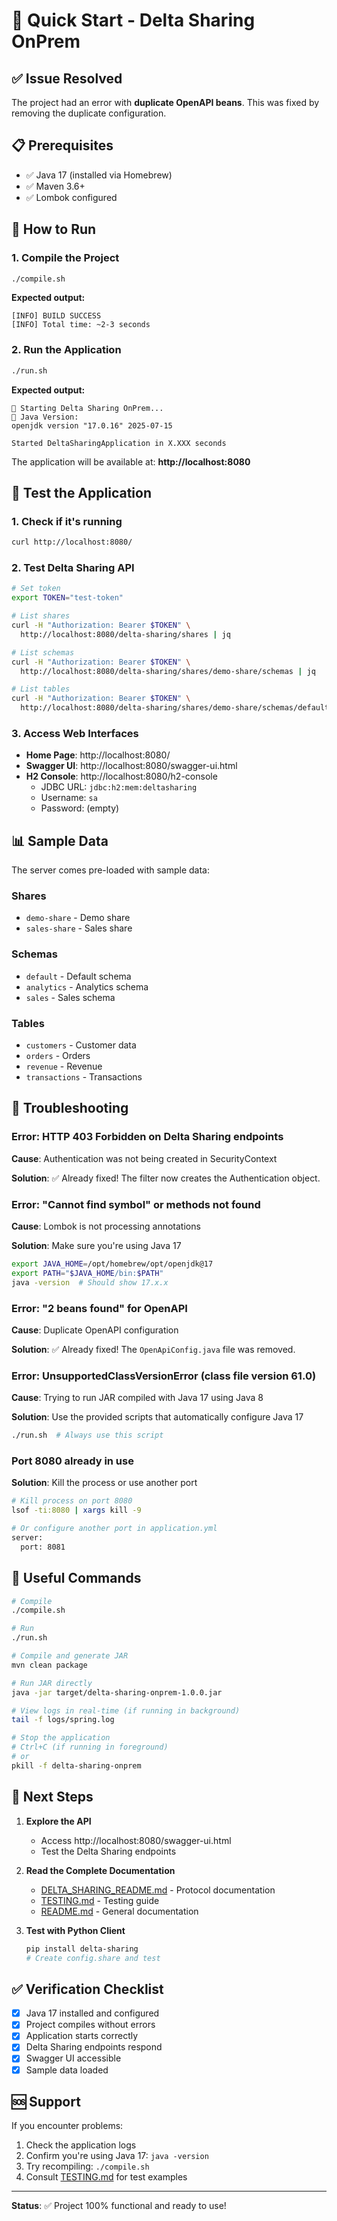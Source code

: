 # 🚀 Quick Start - Delta Sharing OnPrem

## ✅ Issue Resolved

The project had an error with **duplicate OpenAPI beans**. This was fixed by removing the duplicate configuration.

## 📋 Prerequisites

- ✅ Java 17 (installed via Homebrew)
- ✅ Maven 3.6+
- ✅ Lombok configured

## 🏃 How to Run

### 1. Compile the Project

```bash
./compile.sh
```

**Expected output:**
```
[INFO] BUILD SUCCESS
[INFO] Total time: ~2-3 seconds
```

### 2. Run the Application

```bash
./run.sh
```

**Expected output:**
```
🚀 Starting Delta Sharing OnPrem...
📌 Java Version:
openjdk version "17.0.16" 2025-07-15

Started DeltaSharingApplication in X.XXX seconds
```

The application will be available at: **http://localhost:8080**

## 🧪 Test the Application

### 1. Check if it's running

```bash
curl http://localhost:8080/
```

### 2. Test Delta Sharing API

```bash
# Set token
export TOKEN="test-token"

# List shares
curl -H "Authorization: Bearer $TOKEN" \
  http://localhost:8080/delta-sharing/shares | jq

# List schemas
curl -H "Authorization: Bearer $TOKEN" \
  http://localhost:8080/delta-sharing/shares/demo-share/schemas | jq

# List tables
curl -H "Authorization: Bearer $TOKEN" \
  http://localhost:8080/delta-sharing/shares/demo-share/schemas/default/tables | jq
```

### 3. Access Web Interfaces

- **Home Page**: http://localhost:8080/
- **Swagger UI**: http://localhost:8080/swagger-ui.html
- **H2 Console**: http://localhost:8080/h2-console
  - JDBC URL: `jdbc:h2:mem:deltasharing`
  - Username: `sa`
  - Password: (empty)

## 📊 Sample Data

The server comes pre-loaded with sample data:

### Shares
- `demo-share` - Demo share
- `sales-share` - Sales share

### Schemas
- `default` - Default schema
- `analytics` - Analytics schema
- `sales` - Sales schema

### Tables
- `customers` - Customer data
- `orders` - Orders
- `revenue` - Revenue
- `transactions` - Transactions

## 🔧 Troubleshooting

### Error: HTTP 403 Forbidden on Delta Sharing endpoints

**Cause**: Authentication was not being created in SecurityContext

**Solution**: ✅ Already fixed! The filter now creates the Authentication object.

### Error: "Cannot find symbol" or methods not found

**Cause**: Lombok is not processing annotations

**Solution**: Make sure you're using Java 17
```bash
export JAVA_HOME=/opt/homebrew/opt/openjdk@17
export PATH="$JAVA_HOME/bin:$PATH"
java -version  # Should show 17.x.x
```

### Error: "2 beans found" for OpenAPI

**Cause**: Duplicate OpenAPI configuration

**Solution**: ✅ Already fixed! The `OpenApiConfig.java` file was removed.

### Error: UnsupportedClassVersionError (class file version 61.0)

**Cause**: Trying to run JAR compiled with Java 17 using Java 8

**Solution**: Use the provided scripts that automatically configure Java 17
```bash
./run.sh  # Always use this script
```

### Port 8080 already in use

**Solution**: Kill the process or use another port
```bash
# Kill process on port 8080
lsof -ti:8080 | xargs kill -9

# Or configure another port in application.yml
server:
  port: 8081
```

## 📝 Useful Commands

```bash
# Compile
./compile.sh

# Run
./run.sh

# Compile and generate JAR
mvn clean package

# Run JAR directly
java -jar target/delta-sharing-onprem-1.0.0.jar

# View logs in real-time (if running in background)
tail -f logs/spring.log

# Stop the application
# Ctrl+C (if running in foreground)
# or
pkill -f delta-sharing-onprem
```

## 🎯 Next Steps

1. **Explore the API**
   - Access http://localhost:8080/swagger-ui.html
   - Test the Delta Sharing endpoints

2. **Read the Complete Documentation**
   - [DELTA_SHARING_README.md](DELTA_SHARING_README.md) - Protocol documentation
   - [TESTING.md](TESTING.md) - Testing guide
   - [README.md](README.md) - General documentation

3. **Test with Python Client**
   ```bash
   pip install delta-sharing
   # Create config.share and test
   ```

## ✅ Verification Checklist

- [x] Java 17 installed and configured
- [x] Project compiles without errors
- [x] Application starts correctly
- [x] Delta Sharing endpoints respond
- [x] Swagger UI accessible
- [x] Sample data loaded

## 🆘 Support

If you encounter problems:

1. Check the application logs
2. Confirm you're using Java 17: `java -version`
3. Try recompiling: `./compile.sh`
4. Consult [TESTING.md](TESTING.md) for test examples

---

**Status**: ✅ Project 100% functional and ready to use!
